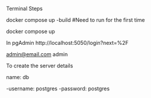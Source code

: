 Terminal Steps

docker compose up -build 
#Need to run for the first time

docker compose up


In pgAdmin 
http://localhost:5050/login?next=%2F

admin@email.com
admin


To create the server details 

name: db

-username: postgres
-password: postgres

